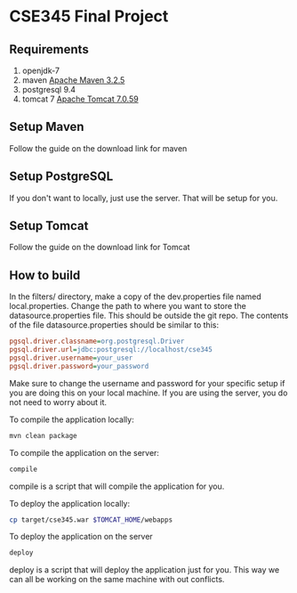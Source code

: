 # CSE345 Final Project

## Requirements
1.  openjdk-7
2.  maven [Apache Maven 3.2.5](http://maven.apache.org/download.cgi)
3.  postgresql 9.4
4.  tomcat 7 [Apache Tomcat 7.0.59](http://tomcat.apache.org/download-70.cgi)

## Setup Maven
Follow the guide on the download link for maven

## Setup PostgreSQL
If you don't want to locally, just use the server. That will be setup for you.

## Setup Tomcat
Follow the guide on the download link for Tomcat

## How to build
In the filters/ directory, make a copy of the dev.properties file named local.properties. Change the path to where you want to store the datasource.properties file. This should be outside the git repo. The contents of the file datasource.properties should be similar to this:

``` ini
pgsql.driver.classname=org.postgresql.Driver
pgsql.driver.url=jdbc:postgresql://localhost/cse345
pgsql.driver.username=your_user
pgsql.driver.password=your_password
```

Make sure to change the username and password for your specific setup if you are doing this on your local machine. If you are using the server, you do not need to worry about it.


To compile the application locally:
```bash
mvn clean package
```

To compile the application on the server:
```bash
compile
```

compile is a script that will compile the application for you.

To deploy the application locally:
```bash
cp target/cse345.war $TOMCAT_HOME/webapps
```

To deploy the application on the server
```bash
deploy
```

deploy is a script that will deploy the application just for you. This way we can all be working on the same machine with out conflicts.
